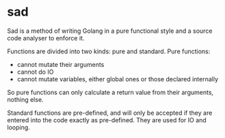 # sad

Sad is a method of writing Golang in a pure functional style and a source code analyser to enforce it.

Functions are divided into two kinds: pure and standard. Pure functions:

- cannot mutate their arguments
- cannot do IO
- cannot mutate variables, either global ones or those declared internally

So pure functions can only calculate a return value from their arguments, nothing else.

Standard functions are pre-defined, and will only be accepted if they are entered into the code exactly as pre-defined. They are used for IO and looping.

